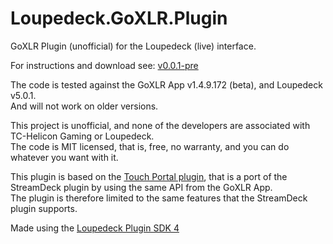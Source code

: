 # Loupedeck.GoXLR.Plugin
GoXLR Plugin (unofficial) for the Loupedeck (live) interface.

For instructions and download see: [v0.0.1-pre](https://github.com/oddbear/Loupedeck.GoXLR.Plugin/releases/tag/v0.0.1-pre)

The code is tested against the GoXLR App v1.4.9.172 (beta), and Loupedeck v5.0.1.<br />
And will not work on older versions.

This project is unofficial, and none of the developers are associated with TC-Helicon Gaming or Loupedeck.<br />
The code is MIT licensed, that is, free, no warranty, and you can do whatever you want with it.

This plugin is based on the [Touch Portal plugin](https://github.com/oddbear/GoXLR-TouchPortal-Plugin), that is a port of the StreamDeck plugin by using the same API from the GoXLR App.<br />
The plugin is therefore limited to the same features that the StreamDeck plugin supports.

Made using the [Loupedeck Plugin SDK 4](https://github.com/Loupedeck/LoupedeckPluginSdk4/wiki)
